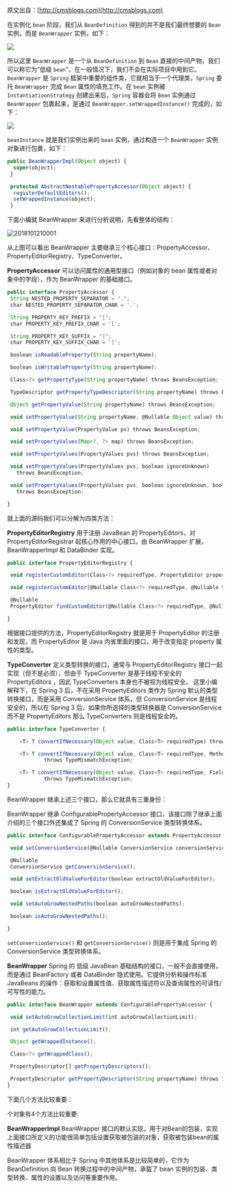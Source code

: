 
 
原文出自：[http://cmsblogs.com](http://cmsblogs.com)

在实例化 `bean` 阶段，我们从 `BeanDefinition` 得到的并不是我们最终想要的 `Bean` 实例，而是 `BeanWrapper` 实例，如下：

![](https://gitee.com/hezhiyuan007/java-study/raw/master/images/SpringSourceCode/a7854e58-0c60-4a2c-a879-713598b5ec06.png)

所以这里 `BeanWrapper` 是一个从 `BeanDefinition` 到 `Bean` 直接的中间产物，我们可以称它为”低级 `bean`“，在一般情况下，我们不会在实际项目中用到它。`BeanWrapper` 是 `Spring` 框架中重要的组件类，它就相当于一个代理类，`Spring` 委托 `BeanWrapper` 完成 `Bean` 属性的填充工作。在 `bean` 实例被 `InstantiatioonStrategy` 创建出来后，`Spring` 容器会将 `Bean` 实例通过 `BeanWrapper` 包裹起来，是通过 `BeanWrapper.setWrappedInstance()` 完成的，如下：

![](https://gitee.com/hezhiyuan007/java-study/raw/master/images/SpringSourceCode/b686549a-42f1-4a1c-8b31-5914d10c20fc.png)

`beanInstance` 就是我们实例出来的 `bean` 实例，通过构造一个 `BeanWrapper` 实例对象进行包裹，如下：
```js 
public BeanWrapperImpl(Object object) {
  super(object);
 }

 protected AbstractNestablePropertyAccessor(Object object) {
  registerDefaultEditors();
  setWrappedInstance(object);
 }
```

下面小编就 BeanWrapper 来进行分析说明，先看整体的结构：

![2018101210001](https://gitee.com/hezhiyuan007/java-study/raw/master/images/SpringSourceCode/a1d1d181-80cc-43f3-927a-1bb7575ab692.png)

从上图可以看出 BeanWrapper 主要继承三个核心接口：PropertyAccessor、PropertyEditorRegistry、TypeConverter。

**PropertyAccessor**
可以访问属性的通用型接口（例如对象的 bean 属性或者对象中的字段），作为 BeanWrapper 的基础接口。
 
```js 
public interface PropertyAccessor {
 String NESTED_PROPERTY_SEPARATOR = ".";
 char NESTED_PROPERTY_SEPARATOR_CHAR = '.';

 String PROPERTY_KEY_PREFIX = "[";
 char PROPERTY_KEY_PREFIX_CHAR = '[';

 String PROPERTY_KEY_SUFFIX = "]";
 char PROPERTY_KEY_SUFFIX_CHAR = ']';

 boolean isReadableProperty(String propertyName);

 boolean isWritableProperty(String propertyName);

 Class<?> getPropertyType(String propertyName) throws BeansException;

 TypeDescriptor getPropertyTypeDescriptor(String propertyName) throws BeansException;

 Object getPropertyValue(String propertyName) throws BeansException;

 void setPropertyValue(String propertyName, @Nullable Object value) throws BeansException;

 void setPropertyValue(PropertyValue pv) throws BeansException;

 void setPropertyValues(Map<?, ?> map) throws BeansException;

 void setPropertyValues(PropertyValues pvs) throws BeansException;

 void setPropertyValues(PropertyValues pvs, boolean ignoreUnknown)
   throws BeansException;

 void setPropertyValues(PropertyValues pvs, boolean ignoreUnknown, boolean ignoreInvalid)
   throws BeansException;

}
```

就上面的源码我们可以分解为四类方法：

**PropertyEditorRegistry**
用于注册 JavaBean 的 PropertyEditors，对 PropertyEditorRegistrar 起核心作用的中心接口。由 BeanWrapper 扩展，BeanWrapperImpl 和 DataBinder 实现。
 
```js 
public interface PropertyEditorRegistry {

 void registerCustomEditor(Class<?> requiredType, PropertyEditor propertyEditor);

 void registerCustomEditor(@Nullable Class<?> requiredType, @Nullable String propertyPath, PropertyEditor propertyEditor);

 @Nullable
 PropertyEditor findCustomEditor(@Nullable Class<?> requiredType, @Nullable String propertyPath);

}
```

根据接口提供的方法，PropertyEditorRegistry 就是用于 PropertyEditor 的注册和发现，而 PropertyEditor 是 Java 内省里面的接口，用于改变指定 property 属性的类型。

**TypeConverter**
定义类型转换的接口，通常与 PropertyEditorRegistry 接口一起实现（但不是必须），但由于 TypeConverter 是基于线程不安全的 PropertyEditors ，因此 TypeConverters 本身也不被视为线程安全。
这里小编解释下，在 Spring 3 后，不在采用 PropertyEditors 类作为 Spring 默认的类型转换接口，而是采用 ConversionService 体系，但 ConversionService 是线程安全的，所以在 Spring 3 后，如果你所选择的类型转换器是 ConversionService 而不是 PropertyEditors 那么 TypeConverters 则是线程安全的。
 
```js 
public interface TypeConverter {

    <T> T convertIfNecessary(Object value, Class<T> requiredType) throws TypeMismatchException;

    <T> T convertIfNecessary(Object value, Class<T> requiredType, MethodParameter methodParam)
            throws TypeMismatchException;

    <T> T convertIfNecessary(Object value, Class<T> requiredType, Field field)
            throws TypeMismatchException;
}
```

BeanWrapper 继承上述三个接口，那么它就具有三重身份：

BeanWrapper 继承 ConfigurablePropertyAccessor 接口，该接口除了继承上面介绍的三个接口外还集成了 Spring 的 ConversionService 类型转换体系。
```js 
public interface ConfigurablePropertyAccessor extends PropertyAccessor, PropertyEditorRegistry, TypeConverter {

 void setConversionService(@Nullable ConversionService conversionService);

 @Nullable
 ConversionService getConversionService();

 void setExtractOldValueForEditor(boolean extractOldValueForEditor);

 boolean isExtractOldValueForEditor();

 void setAutoGrowNestedPaths(boolean autoGrowNestedPaths);

 boolean isAutoGrowNestedPaths();

}
```

`setConversionService()` 和 `getConversionService()` 则是用于集成 Spring 的 ConversionService 类型转换体系。

**BeanWrapper**
Spring 的 低级 JavaBean 基础结构的接口，一般不会直接使用，而是通过 BeanFactory 或者 DataBinder 隐式使用。它提供分析和操作标准 JavaBeans 的操作：获取和设置属性值、获取属性描述符以及查询属性的可读性/可写性的能力。
 
```js 
public interface BeanWrapper extends ConfigurablePropertyAccessor {

 void setAutoGrowCollectionLimit(int autoGrowCollectionLimit);

 int getAutoGrowCollectionLimit();

 Object getWrappedInstance();

 Class<?> getWrappedClass();

 PropertyDescriptor[] getPropertyDescriptors();

 PropertyDescriptor getPropertyDescriptor(String propertyName) throws InvalidPropertyException;
}
```

下面几个方法比较重要：

个对象有4个方法比较重要:

**BeanWrapperImpl**
BeanWrapper 接口的默认实现，用于对Bean的包装，实现上面接口所定义的功能很简单包括设置获取被包装的对象，获取被包装bean的属性描述器

BeanWrapper 体系相比于 Spring 中其他体系是比较简单的，它作为 BeanDefinition 向 Bean 转换过程中的中间产物，承载了 bean 实例的包装、类型转换、属性的设置以及访问等重要作用。

